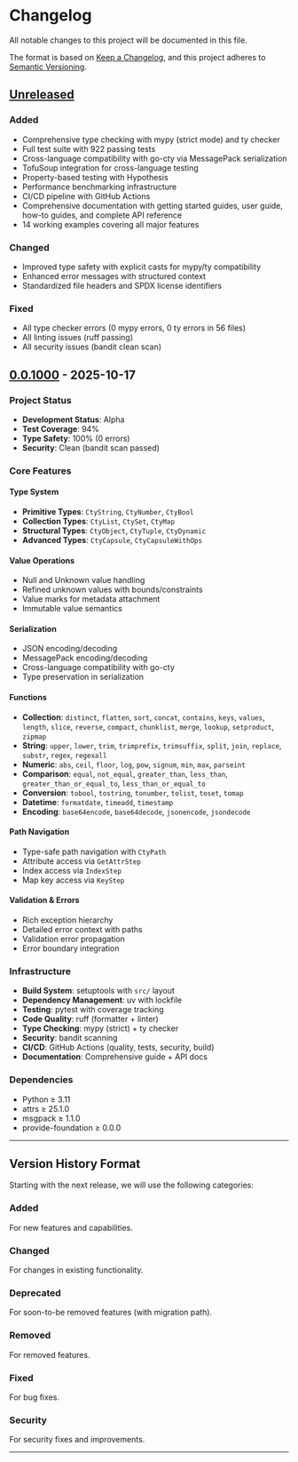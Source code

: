 # Changelog

All notable changes to this project will be documented in this file.

The format is based on [Keep a Changelog](https://keepachangelog.com/en/1.0.0/),
and this project adheres to [Semantic Versioning](https://semver.org/spec/v2.0.0.html).

## [Unreleased]

### Added
- Comprehensive type checking with mypy (strict mode) and ty checker
- Full test suite with 922 passing tests
- Cross-language compatibility with go-cty via MessagePack serialization
- TofuSoup integration for cross-language testing
- Property-based testing with Hypothesis
- Performance benchmarking infrastructure
- CI/CD pipeline with GitHub Actions
- Comprehensive documentation with getting started guides, user guide, how-to guides, and complete API reference
- 14 working examples covering all major features

### Changed
- Improved type safety with explicit casts for mypy/ty compatibility
- Enhanced error messages with structured context
- Standardized file headers and SPDX license identifiers

### Fixed
- All type checker errors (0 mypy errors, 0 ty errors in 56 files)
- All linting issues (ruff passing)
- All security issues (bandit clean scan)

## [0.0.1000] - 2025-10-17

### Project Status
- **Development Status**: Alpha
- **Test Coverage**: 94%
- **Type Safety**: 100% (0 errors)
- **Security**: Clean (bandit scan passed)

### Core Features

#### Type System
- **Primitive Types**: `CtyString`, `CtyNumber`, `CtyBool`
- **Collection Types**: `CtyList`, `CtySet`, `CtyMap`
- **Structural Types**: `CtyObject`, `CtyTuple`, `CtyDynamic`
- **Advanced Types**: `CtyCapsule`, `CtyCapsuleWithOps`

#### Value Operations
- Null and Unknown value handling
- Refined unknown values with bounds/constraints
- Value marks for metadata attachment
- Immutable value semantics

#### Serialization
- JSON encoding/decoding
- MessagePack encoding/decoding
- Cross-language compatibility with go-cty
- Type preservation in serialization

#### Functions
- **Collection**: `distinct`, `flatten`, `sort`, `concat`, `contains`, `keys`, `values`, `length`, `slice`, `reverse`, `compact`, `chunklist`, `merge`, `lookup`, `setproduct`, `zipmap`
- **String**: `upper`, `lower`, `trim`, `trimprefix`, `trimsuffix`, `split`, `join`, `replace`, `substr`, `regex`, `regexall`
- **Numeric**: `abs`, `ceil`, `floor`, `log`, `pow`, `signum`, `min`, `max`, `parseint`
- **Comparison**: `equal`, `not_equal`, `greater_than`, `less_than`, `greater_than_or_equal_to`, `less_than_or_equal_to`
- **Conversion**: `tobool`, `tostring`, `tonumber`, `tolist`, `toset`, `tomap`
- **Datetime**: `formatdate`, `timeadd`, `timestamp`
- **Encoding**: `base64encode`, `base64decode`, `jsonencode`, `jsondecode`

#### Path Navigation
- Type-safe path navigation with `CtyPath`
- Attribute access via `GetAttrStep`
- Index access via `IndexStep`
- Map key access via `KeyStep`

#### Validation & Errors
- Rich exception hierarchy
- Detailed error context with paths
- Validation error propagation
- Error boundary integration

### Infrastructure
- **Build System**: setuptools with `src/` layout
- **Dependency Management**: uv with lockfile
- **Testing**: pytest with coverage tracking
- **Code Quality**: ruff (formatter + linter)
- **Type Checking**: mypy (strict) + ty checker
- **Security**: bandit scanning
- **CI/CD**: GitHub Actions (quality, tests, security, build)
- **Documentation**: Comprehensive guide + API docs

### Dependencies
- Python ≥ 3.11
- attrs ≥ 25.1.0
- msgpack ≥ 1.1.0
- provide-foundation ≥ 0.0.0

---

## Version History Format

Starting with the next release, we will use the following categories:

### Added
For new features and capabilities.

### Changed
For changes in existing functionality.

### Deprecated
For soon-to-be removed features (with migration path).

### Removed
For removed features.

### Fixed
For bug fixes.

### Security
For security fixes and improvements.

---

[Unreleased]: https://github.com/provide-io/pyvider-cty/compare/v0.0.1000...HEAD
[0.0.1000]: https://github.com/provide-io/pyvider-cty/releases/tag/v0.0.1000
